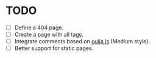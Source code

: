 # TODO

- [ ] Define a 404 page.
- [ ] Create a page with all tags.
- [ ] Integrate comments based on [ouija.js](http://ouija.io/) (Medium style).
- [ ] Better support for static pages.